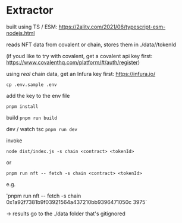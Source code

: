 # Extractor

built using TS / ESM: https://2ality.com/2021/06/typescript-esm-nodejs.html

reads NFT data from covalent or chain, stores them in ./data/<contract>/tokenId

(if youd like to try with covalent, get a covalent api key first: https://www.covalenthq.com/platform/#/auth/register)

using _real_ chain data, get an Infura key first: https://infura.io/

`cp .env.sample .env`

add the key to the env file

`pnpm install`

build
`pnpm run build`

dev / watch tsc
`pnpm run dev`

invoke

`node dist/index.js -s chain <contract> <tokenId>`

or

`pnpm run nft -- fetch -s chain <contract> <tokenId>`

e.g.

'pnpm run nft -- fetch -s chain 0x1a92f7381b9f03921564a437210bb9396471050c 3975`

-> results go to the ./data folder that's gitignored
